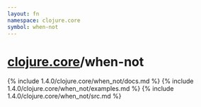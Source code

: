```yaml
---
layout: fn
namespace: clojure.core
symbol: when-not
---
```


# [clojure.core](../)/when-not

{% include 1.4.0/clojure.core/when_not/docs.md %}
{% include 1.4.0/clojure.core/when_not/examples.md %}
{% include 1.4.0/clojure.core/when_not/src.md %}


